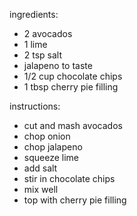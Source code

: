 ingredients:
- 2 avocados
- 1 lime
- 2 tsp salt
- jalapeno to taste
- 1/2 cup chocolate chips
- 1 tbsp cherry pie filling

instructions:
- cut and mash avocados
- chop onion
- chop jalapeno
- squeeze lime
- add salt
- stir in chocolate chips
- mix well
- top with cherry pie filling
